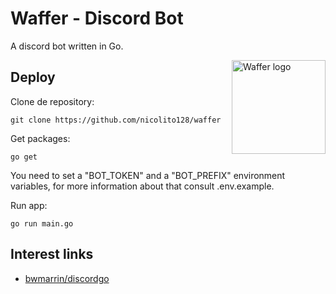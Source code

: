 # Waffer - Discord Bot
A discord bot written in Go.

<img align="right" alt="Waffer logo" src="https://i.imgur.com/guq55Wb_d.png" width="150">

## Deploy
Clone de repository:

    git clone https://github.com/nicolito128/waffer

Get packages:

    go get

You need to set a "BOT_TOKEN" and a "BOT_PREFIX" environment variables, for more information about that consult .env.example.

Run app:

    go run main.go

## Interest links
* [bwmarrin/discordgo][1]

[1]: https://github.com/bwmarrin/discordgo